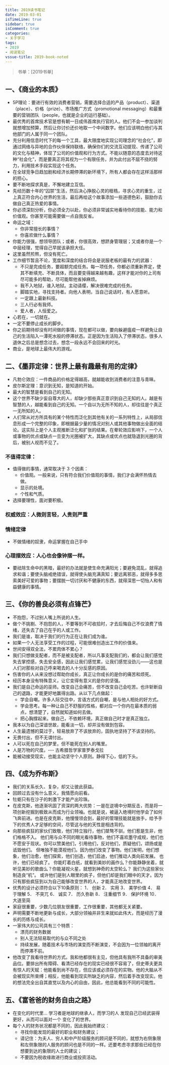```yaml
---
title: 2019读书笔记
date: 2019-03-01
isTimeLine: true
sidebar: true
isComment: true
categories:
- 关于学习
tags:
- 2019
- 阅读笔记
vssue-title: 2019-book-noted
---
```

> 书单：[2019书单]

## 一、《商业的本质》

* 5P理论：要进行有效的消费者营销，需要选择合适的产品（product）、渠道（place）、价格（prize）、市场推广方式（promotional messaging）和最重要的营销团队（people，也就是企业的运行基础）。
* 最优秀的首席技术官是想有朝一日成伟首席执行官的人。他们不会一参加谈判就想增加预算，然后让你讨价还价地取一个中间数字。他们应该明白他们与其他部门的人属于同一个团队。
* 充分利用信息时代下的每一个工具，最大限度地实现公司理念的“社会化”，即通过网络与异地的合作伙伴保持联络，确保你们的交流互动提现、传递了公司的文化与精神，体现了公司的价值观和行为方式。不能以随意的态度去对待这种“社会化”，而是要真正将其视为一个有限任务，并为此付出不屈不挠的努力，利用技术手段实现这个任务。
* 在全球竞争日趋加剧和经济长期停滞的新环境下，所有人都会存在这样活那样的担心。
* 要不断地探求真是，不懈地建立互信。
* 先经历数十年的“囚禁”生活，然后决心挣脱心灵的桎梏，寻求心灵的重生，过上真正符合内心世界的生活，最后再给这个故事添加一些道德色彩，鼓励你去做自己真正热爱的事情。
* 你必须深刻分析，你必须全力以赴，你必须非常诚实地看待你的技能、能力和价值观。你甚至可能需要做一点自我反省。
* 命运之域：
	- 你非常擅长的事情？
	- 你喜欢做什么事情？
* 你能力很强，想领导团队；或者，你很高效，想跻身管理层；又或者你是一个中层经理，觉得自己早就该承担大任。
* 这里虽然煎熬，但没有死亡。
* 工作细节暂且不论，宽度和深度的结合将会是说服老板的最有力的武器：
	* 不只是完成任务，要超额完成任务。每一项任务，你都必须重新界定，使其不断填充、不断具体，而且要变得越来越有趣，这样才能对你的上司有尽可能多的帮助，尽可能帮他省掉麻烦。
	* 我不入地狱，谁入地狱。主动请缨，解决很难完成的任务。
	* 脚踏实地，寻找支持者。向他人表明，当自己说话时，有人愿意听。
	* 一定跟上最新科技。
	* 三人行必有我师。
	* 爱人者，人恒爱之。
* 心若在，一切就在。
* 一定不要停止成长的脚步。
* 你之前期待却没有时间做的事情，现在都可以做，要向躲避瘟疫一样避免让自己的生活陷入一潭死水般的停滞状态。正是因为生活陷入了停滞状态，很多人退休之后总是想念过去，想念一段永远不会回来的时光。
* 商业，是地球上最伟大的游戏。

## 二、《墨菲定律：世界上最有趣最有用的定律》
* 凡勃仑效应：一件商品的价格定得越高，就越能收到消费者的注意与青睐。
* 皮尔斯定理：意识到无知，是知道的开始。
* 最大的智慧是看到自己的无知。
* 这个世界不缺少妄自尊大的人，却缺少那些真正意识到自己无知的人。越是有智慧的人，越能看到自己的无知。一个自以为无所不知的人，却往往是个真正一无所知的人。
* 人们常从对方所具有的某个特性而泛化到其他有关的一系列特性上，从局部信息形成一个完整的印象，即根据最少量的情况对别人或其他事物做出全面的结论。这实际上是个人主观推断泛化和扩张的结果。在晕轮效应影响下，一个人或事物的优点或缺点一旦变为光圈被扩大，其缺点或优点也就隐退到光圈的背后，被别人视而不见了。
### 不值得定律：
* 值得做的事情，通常取决于 3 个因素：
	* 价值观。一般来说，只有符合我们价值观的事情，我们才会满怀热情去做。
	* 显示的处境。
	* 个性和气质。
* 选择要理性，面对要积极。
### 权威效应：人微则言轻，人贵则严重
### 情绪定律
* 不做情绪的奴隶，命运掌握在自己手中
### 心理摆效应：人心也会像钟摆一样。
* 要祛除生命中的黑暗，最好的办法就是使生命充满阳光；要避免混乱，就得追求和谐；要使头脑戒绝错误，就得使头脑充满真知；要远离邪恶，就得多多思索美好可爱的事物；要摆脱一切讨厌和不健康的东西，就得深思一切怡人和有益健康的事情。



## 三、《你的善良必须有点锋芒》
* 不抱怨，不过别人嘴上所说的人生。
* 做个不挑剔、不抱怨的人，不要等到不可收拾时，才去后悔自己不仅浪费了情绪，还失去了自己在乎的人或工作。
* 我们是谁，取决于我们的行为正在让我们成为谁。
* 如果一个人无法享受工作的过程，可能很难创造出工作的价值来。
* 世间安得双全法，不累肉体不累心？
* 我们只想做支配者，而不是被支配者，所以凡事支配我们的，都会让我们感觉失去掌控感，失去安全感，因此让我们感觉累，让我们感觉没劲儿——这也是人们对那些对自己呼来喝去的人十分反感的原因。
* 伤害你的人从来没想过帮助你成长，真正让你成长的是你的痛苦和烦死。
* 经历本身没有特殊意义，让它变得有意义的是你的坚强。
* 我们是自己命运的巫师。改变自己会痛苦，但不改变自己会吃苦。也许斩断自己的退路，才能更好地赢得出路。从以下几点做起：
	* 学会自嘲。许多人际交往中，言语方式的自嘲，是与他人相处的好方式。
	* 学会思考。每一种让自己不舒服的性格，都对应一个你内在最本质的弱点，想清楚了，自然就知道如何去做。
	* 把心胸撑起来。做自己，不依赖环境，真正做自己时才是真正独立。
* 我本以为自己深谙世故，能看淡一切，却并没有做到包容。
* 人生最遗憾的莫过于，轻易放弃了不该放弃的，固执地坚持了不该坚持的。
* 无畏付出，但不无谓付出。
* 人可以死在自己的梦里，但不能死在别人的嘴里。
* 人是万物的尺度。--- 古希腊哲学家普罗泰戈拉
* 能被动接受现实，也能主动坚守个人原则。静得下心，低的下头。

## 四、《成为乔布斯》
* 我们的关系长久、复杂，却又让彼此获益。
* 回顾过去没有什么意义，我情愿向前看。
* 牡蛎只有在沙子的刺激下才能产出珍珠。
* 在皮克斯，他逐渐巩固了资深的两大优势：一是在逆境中分期反击，而是将一项创新挖掘到极致从而成为行业领袖。也就是说，被逼入绝境时他学会了如何飞奔前进。也是在皮克斯，他慢慢领会到，最好的管理技能就是放手，给予手下的优秀人才足够的空间，尽管这与他的天性是相违背的。
* 向那些疯狂的家伙们致敬，他们特立独行，他们桀骜不驯，他们惹是生非，他们格格不入。
他们用与众不同的眼光看待事物，他们不喜欢墨守成规，他们也不愿安于现状。你可以赞美他们，引用他们，反对他们，质疑他们，颂扬或是诋毁他们。
但唯独不能漠视他们。因为他们改变了事物。他们发明，他们想象，他们治愈，他们探索，他们创造，他们启迪，他们推动人类向前发展。
也许，他们已经疯了。
你能盯着白纸，就看到美妙的画作么？你能静静坐着，就听见美妙的歌曲么？你能凝视火星，就想到神奇的太空轮么？
我们为这些家伙制造良“机”。
或许他们是别人眼里的疯子，但他们却是我们眼中的天才。因为只有那些疯狂到以为自己能够改变世界的人，才能真正地改变世界。
* 优秀的设计必须符合以下10条原则：
1． 创新
2． 实用
3． 美学价值
4． 易于理解
5． 不突兀
6． 诚实
7． 历久弥新
8． 注重细节
9． 保护环境
10． 大道至简
* 家庭很重要，少数几位朋友很重要，工作很重要，其他都无关紧要。
* 声明需要不断地更新与成长，大部分领袖并非生来就如此伟大，而是经历了漫长的历练与成长。
* 一家伟大的公司具有三个特质：
	* 漂亮的财务数据
	* 别人无法轻易取代的与众不同之处
	* 持续发展，随着技术与市场的演变而不断演变，不会因为一位领袖的离开而停滞不前。
* 他改变了我看待世界的方式。我和他都很有主见，但他具有我所不具备的审美品位。要排出所有障碍、看清已经存在的现实已经很不容易了，但史蒂夫更具有惊人的天赋：他能看到尚不存在，但应该或必须存在的实物。他的大脑从不会被现实所束缚；相反，他能看到现实所缺乏的内容，然后着手改变现实。他的想法完全出自其直觉以及内心的自由，因此，他总能看到不同的可能性。 

## 五、《富爸爸的财务自由之路》
* 在变化的时代里… 学习者是地球的继承人，而学习的人  发现自己已经武装得更好，从而可以面对一个 变化了的世界。
* 每个人的财务状况都是不同的，因此我始终建议：
	* 寻找你能发现的最好的职业和财务建议；
	* 请记住：为夫人、穷人和中产阶级服务的顾问是不同的，就想为右侧象限和左侧象限的人服务的顾问也是不同的一样。还要考虑寻求那些已经在你想要到达的象限的人士的建议；
	* 不要因为税收缘故进行商业或投资活动。